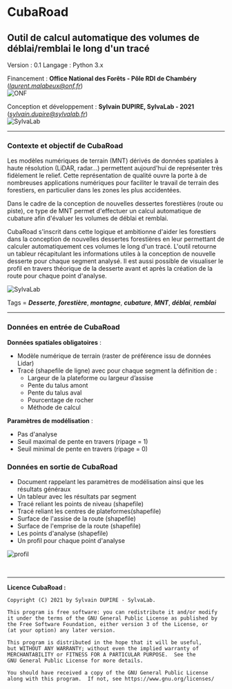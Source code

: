 # CubaRoad 
## Outil de calcul automatique des volumes de déblai/remblai le long d'un tracé 

Version : 0.1 
Langage : Python 3.x  

Financement : **Office National des Forêts - Pôle RDI de Chambéry** (*laurent.malabeux@onf.fr*)  
![ONF](.cubaroad/img/onf_logo.gif?raw=true)

Conception et développement : **Sylvain DUPIRE, SylvaLab - 2021** (*sylvain.dupire@sylvalab.fr*)   
![SylvaLab](.cubaroad/img/logo_sylvalab.png?raw=true)

---
### Contexte et objectif de CubaRoad

Les modèles numériques de terrain (MNT) dérivés de données spatiales à haute résolution (LiDAR, radar...) permettent aujourd'hui de représenter très fidèlement le relief. Cette représentation de qualité ouvre la porte à de nombreuses applications numériques pour faciliter le travail de terrain des forestiers, en particulier dans les zones les plus accidentées.

Dans le cadre de la conception de nouvelles dessertes forestières (route ou piste), ce type de MNT permet d'effectuer un calcul automatique de cubature afin d'évaluer les volumes de déblai et remblai.

CubaRoad s'inscrit dans cette logique et ambitionne d'aider les forestiers dans la conception de nouvelles dessertes forestières en leur permettant de calculer automatiquement ces volumes le long d'un tracé. L'outil retourne un tableur récapitulant les informations utiles à la conception de nouvelle desserte pour chaque segment analysé. Il est aussi possible de visualiser le profil en travers théorique de la desserte avant et après la création de la route pour chaque point d'analyse.  

![SylvaLab](.cubaroad/img/illustration.png?raw=true)

Tags = ___Desserte___, ___forestière___, ___montagne___, ___cubature___, ___MNT___, ___déblai___, ___remblai___

---  
### Données en entrée de CubaRoad

**Données spatiales obligatoires** :

- Modèle numérique de terrain (raster de préférence issu de données Lidar)
- Tracé (shapefile de ligne) avec pour chaque segment la définition de :
	- Largeur de la plateforme ou largeur d’assise
	- Pente du talus amont
	- Pente du talus aval  
	- Pourcentage de rocher
	- Méthode de calcul 


**Paramètres de modélisation** :
- Pas d'analyse
- Seuil maximal de pente en travers (ripage = 1)
- Seuil minimal de pente en travers (ripage = 0)


### Données en sortie de CubaRoad

- Document rappelant les paramètres de modélisation ainsi que les résultats généraux
- Un tableur avec les résultats par segment
- Tracé reliant les points de niveau (shapefile)
- Tracé reliant les centres de plateformes(shapefile)
- Surface de l'assise de la route (shapefile)
- Surface de l'emprise de la route (shapefile)
- Les points d'analyse (shapefile)
- Un profil pour chaque point d'analyse    
    
![profil](.cubaroad/img/profil.png?raw=true)
    
&nbsp;   
  
  
---  


__Licence CubaRoad :__

    Copyright (C) 2021 by Sylvain DUPIRE - SylvaLab.

    This program is free software: you can redistribute it and/or modify
    it under the terms of the GNU General Public License as published by
    the Free Software Foundation, either version 3 of the License, or
    (at your option) any later version.

    This program is distributed in the hope that it will be useful,
    but WITHOUT ANY WARRANTY; without even the implied warranty of
    MERCHANTABILITY or FITNESS FOR A PARTICULAR PURPOSE.  See the
    GNU General Public License for more details.

    You should have received a copy of the GNU General Public License
    along with this program.  If not, see https://www.gnu.org/licenses/



